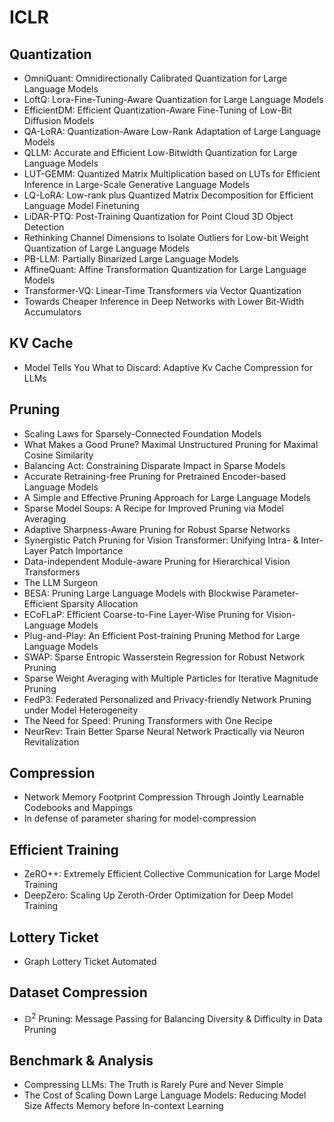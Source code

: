# ICLR

## Quantization
- OmniQuant: Omnidirectionally Calibrated Quantization for Large Language Models
- LoftQ: Lora-Fine-Tuning-Aware Quantization for Large Language Models
- EfficientDM: Efficient Quantization-Aware Fine-Tuning of Low-Bit Diffusion Models
- QA-LoRA: Quantization-Aware Low-Rank Adaptation of Large Language Models
- QLLM: Accurate and Efficient Low-Bitwidth Quantization for Large Language Models
- LUT-GEMM: Quantized Matrix Multiplication based on LUTs for Efficient Inference in Large-Scale Generative Language Models
- LQ-LoRA: Low-rank plus Quantized Matrix Decomposition for Efficient Language Model Finetuning
- LiDAR-PTQ: Post-Training Quantization for Point Cloud 3D Object Detection
- Rethinking Channel Dimensions to Isolate Outliers for Low-bit Weight Quantization of Large Language Models
- PB-LLM: Partially Binarized Large Language Models
- AffineQuant: Affine Transformation Quantization for Large Language Models
- Transformer-VQ: Linear-Time Transformers via Vector Quantization
- Towards Cheaper Inference in Deep Networks with Lower Bit-Width Accumulators

## KV Cache
- Model Tells You What to Discard: Adaptive Kv Cache Compression for LLMs

## Pruning
- Scaling Laws for Sparsely-Connected Foundation Models
- What Makes a Good Prune? Maximal Unstructured Pruning for Maximal Cosine Similarity
- Balancing Act: Constraining Disparate Impact in Sparse Models
- Accurate Retraining-free Pruning for Pretrained Encoder-based Language Models
- A Simple and Effective Pruning Approach for Large Language Models
- Sparse Model Soups: A Recipe for Improved Pruning via Model Averaging
- Adaptive Sharpness-Aware Pruning for Robust Sparse Networks
- Synergistic Patch Pruning for Vision Transformer: Unifying Intra- & Inter-Layer Patch Importance
- Data-independent Module-aware Pruning for Hierarchical Vision Transformers
- The LLM Surgeon
- BESA: Pruning Large Language Models with Blockwise Parameter-Efficient Sparsity Allocation
- ECoFLaP: Efficient Coarse-to-Fine Layer-Wise Pruning for Vision-Language Models
- Plug-and-Play: An Efficient Post-training Pruning Method for Large Language Models
- SWAP: Sparse Entropic Wasserstein Regression for Robust Network Pruning
- Sparse Weight Averaging with Multiple Particles for Iterative Magnitude Pruning
- FedP3: Federated Personalized and Privacy-friendly Network Pruning under Model Heterogeneity
- The Need for Speed: Pruning Transformers with One Recipe
- NeurRev: Train Better Sparse Neural Network Practically via Neuron Revitalization

## Compression
- Network Memory Footprint Compression Through Jointly Learnable Codebooks and Mappings
- In defense of parameter sharing for model-compression

## Efficient Training
- ZeRO++: Extremely Efficient Collective Communication for Large Model Training
- DeepZero: Scaling Up Zeroth-Order Optimization for Deep Model Training

## Lottery Ticket
- Graph Lottery Ticket Automated

## Dataset Compression
- $\mathbb{D}^2$ Pruning: Message Passing for Balancing Diversity & Difficulty in Data Pruning

## Benchmark & Analysis
- Compressing LLMs: The Truth is Rarely Pure and Never Simple
- The Cost of Scaling Down Large Language Models: Reducing Model Size Affects Memory before In-context Learning